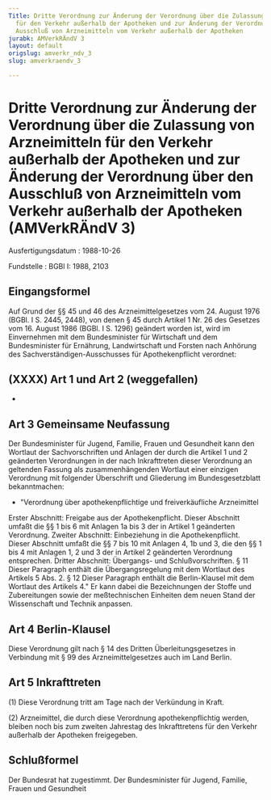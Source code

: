 ```yaml
---
Title: Dritte Verordnung zur Änderung der Verordnung über die Zulassung von Arzneimitteln
  für den Verkehr außerhalb der Apotheken und zur Änderung der Verordnung über den
  Ausschluß von Arzneimitteln vom Verkehr außerhalb der Apotheken
jurabk: AMVerkRÄndV 3
layout: default
origslug: amverkr_ndv_3
slug: amverkraendv_3

---
```


# Dritte Verordnung zur Änderung der Verordnung über die Zulassung von Arzneimitteln für den Verkehr außerhalb der Apotheken und zur Änderung der Verordnung über den Ausschluß von Arzneimitteln vom Verkehr außerhalb der Apotheken (AMVerkRÄndV 3)

Ausfertigungsdatum
:   1988-10-26

Fundstelle
:   BGBl I: 1988, 2103



## Eingangsformel

Auf Grund der §§ 45 und 46 des Arzneimittelgesetzes vom 24. August 1976 (BGBl. I S. 2445, 2448), von denen § 45 durch Artikel 1 Nr. 26 des Gesetzes vom 16. August 1986 (BGBl. I S. 1296) geändert worden ist, wird im Einvernehmen mit dem Bundesminister für Wirtschaft und dem Bundesminister für Ernährung, Landwirtschaft und Forsten nach Anhörung des Sachverständigen-Ausschusses für Apothekenpflicht verordnet:


## (XXXX) Art 1 und Art 2 (weggefallen)

-


## Art 3 Gemeinsame Neufassung

Der Bundesminister für Jugend, Familie, Frauen und Gesundheit kann den Wortlaut der Sachvorschriften und Anlagen der durch die Artikel 1 und 2 geänderten Verordnungen in der nach Inkrafttreten dieser Verordnung an geltenden Fassung als zusammenhängenden Wortlaut einer einzigen Verordnung mit folgender Überschrift und Gliederung im Bundesgesetzblatt bekanntmachen:

*   "Verordnung über apothekenpflichtige und freiverkäufliche Arzneimittel



Erster Abschnitt: Freigabe aus der Apothekenpflicht.
Dieser Abschnitt umfaßt die §§ 1 bis 6 mit Anlagen 1a bis 3 der in Artikel 1 geänderten Verordnung.
Zweiter Abschnitt: Einbeziehung in die Apothekenpflicht.
Dieser Abschnitt umfaßt die §§ 7 bis 10 mit Anlagen 4, 1b und 3, die den §§ 1 bis 4 mit Anlagen 1, 2 und 3 der in Artikel 2 geänderten Verordnung entsprechen.
Dritter Abschnitt: Übergangs- und Schlußvorschriften.
§ 11
Dieser Paragraph enthält die Übergangsregelung mit dem Wortlaut des Artikels 5 Abs. 2.
§ 12
Dieser Paragraph enthält die Berlin-Klausel mit dem Wortlaut des Artikels 4."
Er kann dabei die Bezeichnungen der Stoffe und Zubereitungen sowie der meßtechnischen Einheiten dem neuen Stand der Wissenschaft und Technik anpassen.


## Art 4 Berlin-Klausel

Diese Verordnung gilt nach § 14 des Dritten Überleitungsgesetzes in Verbindung mit § 99 des Arzneimittelgesetzes auch im Land Berlin.


## Art 5 Inkrafttreten

(1) Diese Verordnung tritt am Tage nach der Verkündung in Kraft.

(2) Arzneimittel, die durch diese Verordnung apothekenpflichtig werden, bleiben noch bis zum zweiten Jahrestag des Inkrafttretens für den Verkehr außerhalb der Apotheken freigegeben.


## Schlußformel

Der Bundesrat hat zugestimmt.
Der Bundesminister für Jugend, Familie, Frauen und Gesundheit

